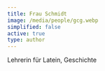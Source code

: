 ```yaml
---
title: Frau Schmidt
image: /media/people/gcg.webp
simplified: false
active: true
type: author
---
```

Lehrerin für Latein, Geschichte
